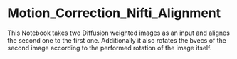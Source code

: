 # Motion_Correction_Nifti_Alignment
This Notebook takes two Diffusion weighted images as an input and alignes the second one to the first one. Additionally it also rotates the bvecs of the second image according to the performed rotation of the image itself.
